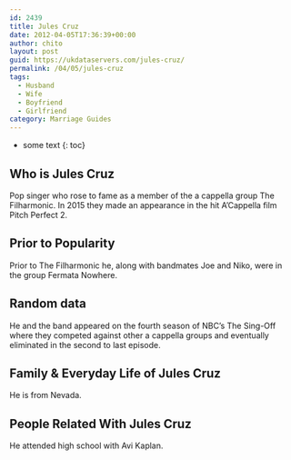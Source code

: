 ```yaml
---
id: 2439
title: Jules Cruz
date: 2012-04-05T17:36:39+00:00
author: chito
layout: post
guid: https://ukdataservers.com/jules-cruz/
permalink: /04/05/jules-cruz
tags:
  - Husband
  - Wife
  - Boyfriend
  - Girlfriend
category: Marriage Guides
---
```


* some text
{: toc}
          
          
## Who is  Jules Cruz
                  
                  
                  
Pop singer who rose to fame as a member of the a cappella group The Filharmonic. In 2015 they made an appearance in the hit A’Cappella film Pitch Perfect 2.
                  
                
                
                
## Prior to Popularity 
                  
                  
                  
Prior to The Filharmonic he, along with bandmates Joe and Niko, were in the group Fermata Nowhere.
                  
                
                
                
## Random data 
                  
                  
                  
He and the band appeared on the fourth season of NBC&#8217;s The Sing-Off where they competed against other a cappella groups and eventually eliminated in the second to last episode.
                  
                
                
                
## Family & Everyday Life of Jules Cruz
                  
                  
                  
He is from Nevada.
                  
                
                
                
## People Related With  Jules Cruz
                  
                  
                  
He attended high school with Avi Kaplan.
                  
                
              
            
          
          
          
    
    
  
